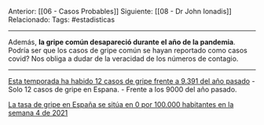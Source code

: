 Anterior: [[06 - Casos Probables]]
Siguiente: [[08 - Dr John Ionadis]]
Relacionado:
Tags: #estadisticas

------------------------------------------------------
Además, **la gripe común desapareció durante el año de la pandemia**. Podría ser que los casos de gripe común se hayan reportado como casos covid? Nos obliga a dudar de la veracidad de los números de contagio.

--------------------------------------------------------------------

[Esta temporada ha habido 12 casos de gripe frente a 9.391 del año pasado](https://www.elmundo.es/ciencia-y-salud/salud/2021/04/09/607047bcfc6c83dd5b8b45c5.html) 
	- Solo 12 casos de gripe en Espana.
	- Frente a los 9000 del año pasado.


[La tasa de gripe en España se sitúa en 0 por 100.000 habitantes en la semana 4 de 2021](https://www.epdata.es/tasa-gripe-situa-100000-habitantes/65026e29-2add-47e5-b1a2-a21ebd3a6bb7)



